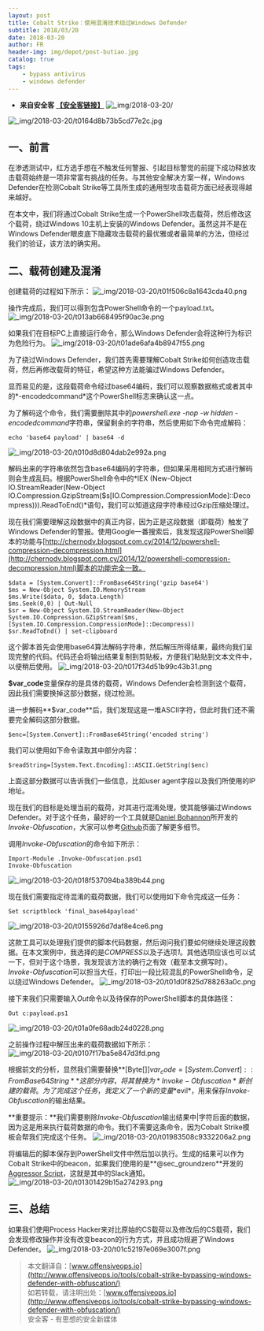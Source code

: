 ```yaml
---
layout: post
title: Cobalt Strike：使用混淆技术绕过Windows Defender
subtitle: 2018/03/20
date: 2018-03-20
author: FR
header-img: img/depot/post-butiao.jpg
catalog: true
tags:
    - bypass antivirus
    - windows defender
---
```


- **来自安全客 [【安全客链接】](https://www.anquanke.com/post/id/101308)**
![_img/2018-03-20/]()

![_img/2018-03-20/t0164d8b73b5cd77e2c.jpg](https://p1.ssl.qhimg.com/t0164d8b73b5cd77e2c.jpg)

## 一、前言
在渗透测试中，红方选手想在不触发任何警报、引起目标警觉的前提下成功释放攻击载荷始终是一项非常富有挑战的任务。与其他安全解决方案一样，Windows Defender在检测Cobalt Strike等工具所生成的通用型攻击载荷方面已经表现得越来越好。

在本文中，我们将通过Cobalt Strike生成一个PowerShell攻击载荷，然后修改这个载荷，绕过Windows 10主机上安装的Windows Defender。虽然这并不是在Windows Defender眼皮底下隐藏攻击载荷的最优雅或者最简单的方法，但经过我们的验证，该方法的确实用。
 
## 二、载荷创建及混淆
创建载荷的过程如下所示：
![_img/2018-03-20/t01f506c8a1643cda40.png](https://p3.ssl.qhimg.com/t01f506c8a1643cda40.png)

操作完成后，我们可以得到包含PowerShell命令的一个payload.txt。
![_img/2018-03-20/t013ab668495f90ac3e.png](https://p3.ssl.qhimg.com/t013ab668495f90ac3e.png)

如果我们在目标PC上直接运行命令，那么Windows Defender会将这种行为标识为危险行为。
![_img/2018-03-20/t01ade6afa4b8947f55.png](https://p1.ssl.qhimg.com/t01ade6afa4b8947f55.png)

为了绕过Windows Defender，我们首先需要理解Cobalt Strike如何创造攻击载荷，然后再修改载荷的特征，希望这种方法能骗过Windows Defender。

显而易见的是，这段载荷命令经过base64编码，我们可以观察数据格式或者其中的*-encodedcommand*这个PowerShell标志来确认这一点。

为了解码这个命令，我们需要删除其中的*powershell.exe -nop -w hidden -encodedcommand*字符串，保留剩余的字符串，然后使用如下命令完成解码：
```
echo 'base64 payload' | base64 -d
```
![_img/2018-03-20/t010d8d804dab2e992a.png](https://p4.ssl.qhimg.com/t010d8d804dab2e992a.png)

解码出来的字符串依然包含base64编码的字符串，但如果采用相同方式进行解码则会生成乱码。根据PowerShell命令中的*IEX (New-Object IO.StreamReader(New-Object IO.Compression.GzipStream($s[IO.Compression.CompressionMode]::Decompress))).ReadToEnd()*语句，我们可以知道这段字符串经过Gzip压缩处理过。

现在我们需要理解这段数据中的真正内容，因为正是这段数据（即载荷）触发了Windows Defender的警报。使用Google一番搜索后，我发现这段PowerShell脚本的功能与[http://chernodv.blogspot.com.cy/2014/12/powershell-compression-decompression.html](http://chernodv.blogspot.com.cy/2014/12/powershell-compression-decompression.html)脚本的功能完全一致。
```
$data = [System.Convert]::FromBase64String('gzip base64')
$ms = New-Object System.IO.MemoryStream
$ms.Write($data, 0, $data.Length)
$ms.Seek(0,0) | Out-Null
$sr = New-Object System.IO.StreamReader(New-Object System.IO.Compression.GZipStream($ms, [System.IO.Compression.CompressionMode]::Decompress))
$sr.ReadToEnd() | set-clipboard
```

这个脚本首先会使用base64算法解码字符串，然后解压所得结果，最终向我们呈现完整的代码。代码还会将输出结果复制到剪贴板，方便我们粘贴到文本文件中，以便稍后使用。
![_img/2018-03-20/t017f34d51b99c43b31.png](https://p5.ssl.qhimg.com/t017f34d51b99c43b31.png)

**$var_code**变量保存的是具体的载荷，Windows Defender会检测到这个载荷，因此我们需要换掉这部分数据，绕过检测。

进一步解码**$var_code**后，我们发现这是一堆ASCII字符，但此时我们还不需要完全解码这部分数据。
```
$enc=[System.Convert]::FromBase64String('encoded string')
```

我们可以使用如下命令读取其中部分内容：
```
$readString=[System.Text.Encoding]::ASCII.GetString($enc)
```

上面这部分数据可以告诉我们一些信息，比如user agent字段以及我们所使用的IP地址。

现在我们的目标是处理当前的载荷，对其进行混淆处理，使其能够骗过Windows Defender。对于这个任务，最好的一个工具就是[Daniel Bohannon](https://twitter.com/danielhbohannon?lang=en)所开发的*Invoke-Obfuscation*，大家可以参考[Github](https://github.com/danielbohannon/Invoke-Obfuscation)页面了解更多细节。

调用*Invoke-Obfuscation*的命令如下所示：
```
Import-Module .Invoke-Obfuscation.psd1
Invoke-Obfuscation
```

![_img/2018-03-20/t018f537094ba389b44.png](https://p5.ssl.qhimg.com/t018f537094ba389b44.png)

现在我们需要指定待混淆的载荷数据，我们可以使用如下命令完成这一任务：
```
Set scriptblock 'final_base64payload'
```

![_img/2018-03-20/t0155926d7daf8e4ce6.png](https://p1.ssl.qhimg.com/t0155926d7daf8e4ce6.png)

这款工具可以处理我们提供的脚本代码数据，然后询问我们要如何继续处理这段数据。在本文案例中，我选择的是*COMPRESS*以及子选项*1*。其他选项应该也可以试一下，但对于这个场景，我发现该方法的确行之有效（截至本文撰写时）。*Invoke-Obfuscation*可以担当大任，打印出一段比较混乱的PowerShell命令，足以绕过Windows Defender。
![_img/2018-03-20/t01d0f825d788263a0c.png](https://p4.ssl.qhimg.com/t01d0f825d788263a0c.png)

接下来我们只需要输入*Out*命令以及待保存的PowerShell脚本的具体路径：
```
Out c:payload.ps1
```

![_img/2018-03-20/t01a0fe68adb24d0228.png](https://p0.ssl.qhimg.com/t01a0fe68adb24d0228.png)

之前操作过程中解压出来的载荷数据如下所示：
![_img/2018-03-20/t0107f17ba5e847d3fd.png](https://p3.ssl.qhimg.com/t0107f17ba5e847d3fd.png)

根据前文的分析，显然我们需要替换**[Byte[]]$var_code = [System.Convert]::FromBase64String**这部分内容，将其替换为*Invoke-Obfuscation*新创建的载荷。为了完成这个任务，我定义了一个新的变量*$evil*，用来保存*Invoke-Obfuscation*的输出结果。

**重要提示：**我们需要剔除*Invoke-Obfuscation*输出结果中|字符后面的数据，因为这是用来执行载荷数据的命令。我们不需要这条命令，因为Cobalt Strike模板会帮我们完成这个任务。
![_img/2018-03-20/t01983508c9332206a2.png](https://p3.ssl.qhimg.com/t01983508c9332206a2.png)

将编辑后的脚本保存到PowerShell文件中然后加以执行。生成的结果可以作为Cobalt Strike中的beacon，如果我们使用的是**@sec_groundzero**开发的[Aggressor Script](https://github.com/secgroundzero/CS-Aggressor-Scripts)，这就是其中的Slack通知。
![_img/2018-03-20/t01301429b15a274293.png](https://p4.ssl.qhimg.com/t01301429b15a274293.png)
 
## 三、总结
如果我们使用Process Hacker来对比原始的CS载荷以及修改后的CS载荷，我们会发现修改操作并没有改变beacon的行为方式，并且成功规避了Windows Defender。
![_img/2018-03-20/t01c52197e069e3007f.png](https://p1.ssl.qhimg.com/t01c52197e069e3007f.png)


>本文翻译自：[www.offensiveops.io](http://www.offensiveops.io/tools/cobalt-strike-bypassing-windows-defender-with-obfuscation/)  
>如若转载，请注明出处：[www.offensiveops.io](http://www.offensiveops.io/tools/cobalt-strike-bypassing-windows-defender-with-obfuscation/)  
>安全客 - 有思想的安全新媒体